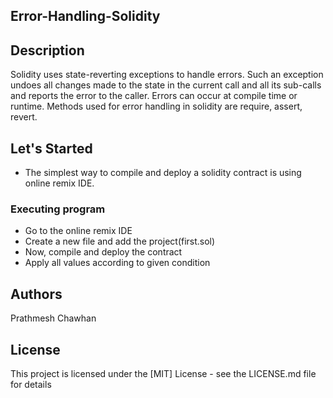 ## Error-Handling-Solidity

## Description

Solidity uses state-reverting exceptions to handle errors. 
Such an exception undoes all changes made to the state in the current call and all its sub-calls and reports the error to the caller. 
Errors can occur at compile time or runtime. Methods used for error handling in solidity are require, assert, revert.

## Let's Started

* The simplest way to compile and deploy a solidity contract is using online remix IDE.

### Executing program

* Go to the online remix IDE
* Create a new file and add the project(first.sol)
* Now, compile and deploy the contract
* Apply all values according to given condition 
 

## Authors
Prathmesh Chawhan

## License
This project is licensed under the [MIT] License - see the LICENSE.md file for details
